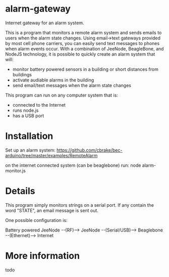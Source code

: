 # alarm-gateway

Internet gateway for an alarm system.

This is a program that monitors a remote alarm system and sends emails to users when the alarm state changes.  Using email->text gateways provided by most cell phone carriers, you can easily send text messages to phones when alarm events occur.  With a combination of JeeNode, BeagleBone, and NodeJS technology, it is possible to quickly create an alarm system that will:

* monitor battery powered sensors in a building or short distances from buildings
* activate audiable alarms in the building
* send email/text messages when the alarm state changes

This program can run on any computer system that is:

* connected to the Internet
* runs node.js
* has a USB port

# Installation 

Set up an alarm system: https://github.com/cbrake/bec-arduino/tree/master/examples/RemoteAlarm

on the internet connected system (can be beaglebone) run: node alarm-monitor.js

# Details

This program simply monitors strings on a serial port.  If any contain the word "STATE", an email message is sent out.

One possible configuration is:

Battery powered JeeNode --(RF)--> JeeNode --(Serial/USB)--> Beaglebone --(Ethernet)--> Internet

# More information

todo